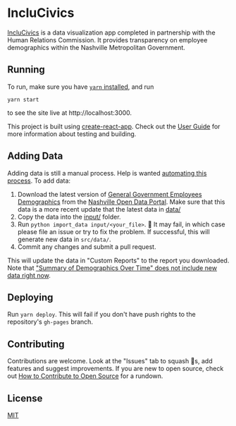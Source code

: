 # IncluCivics

[IncluCivics](https://code-for-nashville.github.io/inclucivics) is a data visualization app completed in partnership with the Human Relations Commission.  It provides transparency on employee demographics within the Nashville Metropolitan Government.

## Running
To run, make sure you have [`yarn` installed](https://yarnpkg.com/en/docs/install), and run

`yarn start`

to see the site live at http://localhost:3000.

This project is built using [create-react-app](https://github.com/facebookincubator/create-react-app). Check out the [User Guide]() for more information about testing and building.

## Adding Data
Adding data is still a manual process. Help is wanted [automating this process](). To add data:

1. Download the latest version of [General Government Employees Demographics](https://data.nashville.gov/General-Government/General-Government-Employees-Demographics/4ibi-mxs4) from the [Nashville Open Data Portal](data.nashville.gov). Make sure that this data is a more recent update that the latest data in [data/](data)
2. Copy the data into the [input/](data) folder.
3. Run `python import_data input/<your_file>`. 🤞 It may fail, in which case please file an issue or try to fix the problem. If successful, this will generate new data in `src/data/`.
4. Commit any changes and submit a pull request.

This will update the data in "Custom Reports" to the report you downloaded.  Note that ["Summary of Demographics Over Time" does not include new data right now](https://github.com/code-for-nashville/inclucivics/issues/108).

## Deploying
Run `yarn deploy`. This will fail if you don't have push rights to the repository's `gh-pages` branch.

## Contributing
Contributions are welcome. Look at the "Issues" tab to squash :bug:s, add features and suggest improvements. If you are new to open source, check out [How to Contribute to Open Source](https://opensource.guide/how-to-contribute/) for a rundown.

## License
[MIT](LICENSE.md)
